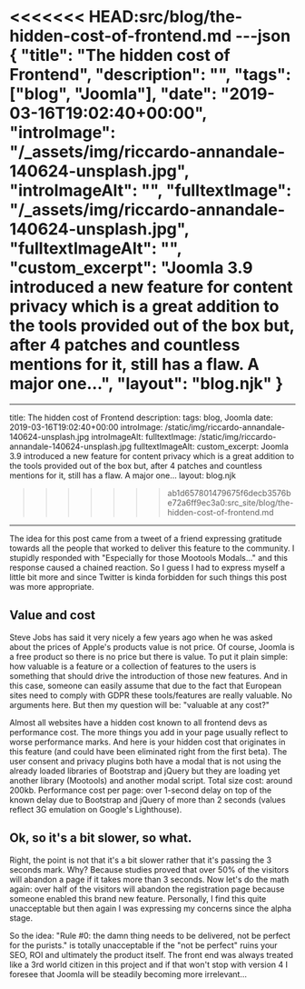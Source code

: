 <<<<<<< HEAD:src/blog/the-hidden-cost-of-frontend.md
---json
{
  "title": "The hidden cost of Frontend",
  "description": "",
  "tags": ["blog", "Joomla"],
  "date": "2019-03-16T19:02:40+00:00",
  "introImage": "/_assets/img/riccardo-annandale-140624-unsplash.jpg",
  "introImageAlt": "",
  "fulltextImage": "/_assets/img/riccardo-annandale-140624-unsplash.jpg",
  "fulltextImageAlt": "",
  "custom_excerpt": "Joomla 3.9 introduced a new feature for content privacy which is a great addition to the tools provided out of the box but, after 4 patches and countless mentions for it, still has a flaw. A major one...",
  "layout": "blog.njk"
}
=======
---
title: The hidden cost of Frontend
description: 
tags: blog, Joomla
date: 2019-03-16T19:02:40+00:00
introImage: /static/img/riccardo-annandale-140624-unsplash.jpg
introImageAlt: 
fulltextImage: /static/img/riccardo-annandale-140624-unsplash.jpg
fulltextImageAlt: 
custom_excerpt: Joomla 3.9 introduced a new feature for content privacy which is a great addition to the tools provided out of the box but, after 4 patches and countless mentions for it, still has a flaw. A major one...
layout: blog.njk
>>>>>>> ab1d657801479675f6decb3576be72a6ff9ec3a0:src_site/blog/the-hidden-cost-of-frontend.md
---
The idea for this post came from a tweet of a friend expressing gratitude towards all the people that worked to deliver this feature to the community. I stupidly responded with "Especially for those Mootools Modals..." and this response caused a chained reaction. So I guess I had to express myself a little bit more and since Twitter is kinda forbidden for such things this post was more appropriate.

Value and cost
--------------
Steve Jobs has said it very nicely a few years ago when he was asked about the prices of Apple's products value is not price. Of course, Joomla is a free product so there is no price but there is value. To put it plain simple: how valuable is a feature or a collection of features to the users is something that should drive the introduction of those new features. And in this case, someone can easily assume that due to the fact that European sites need to comply with GDPR these tools/features are really valuable. No arguments here. But then my question will be: "valuable at any cost?"

Almost all websites have a hidden cost known to all frontend devs as performance cost. The more things you add in your page usually reflect to worse performance marks. And here is your hidden cost that originates in this feature (and could have been eliminated right from the first beta). The user consent and privacy plugins both have a modal that is not using the already loaded libraries of Bootstrap and jQuery but they are loading yet another library (Mootools) and another modal script. Total size cost: around 200kb. Performance cost per page: over 1-second delay on top of the known delay due to Bootstrap and jQuery of more than 2 seconds (values reflect 3G emulation on Google's Lighthouse).

  
Ok, so it's a bit slower, so what.
-------------------------------------

Right, the point is not that it's a bit slower rather that it's passing the 3 seconds mark. Why? Because studies proved that over 50% of the visitors will abandon a page if it takes more than 3 seconds. Now let's do the math again: over half of the visitors will abandon the registration page because someone enabled this brand new feature. Personally, I find this quite unacceptable but then again I was expressing my concerns since the alpha stage.

So the idea: "Rule #0: the damn thing needs to be delivered, not be perfect for the purists." is totally unacceptable if the "not be perfect" ruins your SEO, ROI and ultimately the product itself. The front end was always treated like a 3rd world citizen in this project and if that won't stop with version 4 I foresee that Joomla will be steadily becoming more irrelevant...
